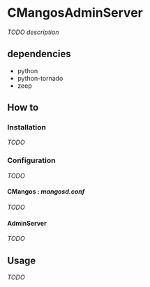 # CMangosAdminServer

*TODO description*


## dependencies

 * python
 * python-tornado
 * zeep


## How to

### Installation

*TODO*


### Configuration

*TODO*

#### CMangos : *mangosd.conf*

*TODO*

#### AdminServer

*TODO*


## Usage

*TODO*
